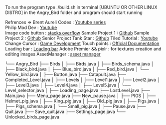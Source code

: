 To run the program type ./build.sh in terminal [UBUNTU OR OTHER LINUX DISTRO] in the Angry_Bird folder and program should start running



Refrences  =>   Brent Aureli Codes       : [Youtube series](https://www.youtube.com/watch?v=a8MPxzkwBwo&list=PLZm85UZQLd2SXQzsF-a0-pPF6IWDDdrXt)  
                Philip Mod Dev           : [Youtube](https://www.youtube.com/watch?v=9UWEz5kf8Rs)               
                Image code button        : [stacks overflow](https://stackoverflow.com/questions/55731889/how-to-make-imagebutton-look-pressed-in-libgdx )
                Sample Project 1         : [Github](https://github.com/libgdx/libgdx-demo-superjumper) 
                Sample Project 2         : [Github](https://github.com/LonamiWebs/Klooni1010)
                Senior Project Tank Star : [Github](https://github.com/DhvanilSheth/Tank-Stars-Game)
                Tiled Tutorial           : [Youtube](https://www.youtube.com/watch?v=IHmF_bRpOAE) 
                Change Cursor            : [Game Development](https://gamedev.stackexchange.com/questions/86509/how-can-i-change-the-appearance-of-the-mouse-cursor-in-libgdx)
                Touch points             : [Official Documentation](https://libgdx.com/wiki/graphics/2d/scene2d/scene2d)
                Loading bar              : [Loading bar](https://libgdx.com/wiki/graphics/2d/scene2d/scene2d)
                Adobe Premier && pixlr   : for textures creation and editing images 
                AssetManager             : [asset manager](https://libgdx.com/wiki/graphics/2d/scene2d/scene2d)
            



└── Angry_Bird
├── Birds
│    ├── Birds.java
│    ├── Birds_schema.java
│    ├── Black_bird.java
│    ├── Blue_bird.java
│    ├── Red_bird.java
│    └── Yellow_bird.java
│
├── Button.java
├── Catapult.java
├── Completed_Level.java
│
├── Levels
│    ├── Level1.java
│    ├── Level2.java
│    ├── Level3.java
│    ├── Level4.java
│    ├── Level5.java
│    └── Level_selector.java
│
├── Loading_page.java
├── LostLevel.java
├── Main.java
├── Menu_page.java
├── New_pause.java
│
├── PIGS
│    ├── Helmet_pig.java
│    ├── King_pig.java
│    ├── Old_pig.java
│    ├── Pigs.java
│    ├── Pigs_schema.java
│    └── Small_pig.java
│
├── Pause.java
├── Quit.java
├── Save_quit.java
├── Settings_page.java
└── Unlocked_birds_page.java
